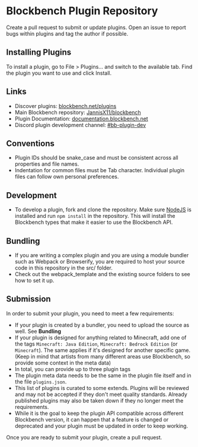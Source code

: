 # Blockbench Plugin Repository

Create a pull request to submit or update plugins. Open an issue to report bugs within plugins and tag the author if possible.

## Installing Plugins

To install a plugin, go to File > Plugins... and switch to the available tab. Find the plugin you want to use and click Install.


## Links

* Discover plugins: [blockbench.net/plugins](https://blockbench.net/plugins)
* Main Blockbench repository: [JannisX11/blockbench](https://github.com/JannisX11/blockbench)
* Plugin Documentation: [documentation.blockbench.net](https://documentation.blockbench.net)
* Discord plugin development channel: [#bb-plugin-dev](https://discord.gg/xtauSmR)

## Conventions

* Plugin IDs should be snake_case and must be consistent across all properties and file names.
* Indentation for common files must be Tab character. Individual plugin files can follow own personal preferences.

## Development

* To develop a plugin, fork and clone the repository. Make sure [NodeJS](https://nodejs.org/en/) is installed and run `npm install` in the repository. This will install the Blockbench types that make it easier to use the Blockbench API.

## Bundling

* If you are writing a complex plugin and you are using a module bundler such as Webpack or Browserify, you are required to host your source code in this repository in the src/ folder.
* Check out the webpack_template and the existing source folders to see how to set it up.

## Submission

In order to submit your plugin, you need to meet a few requirements:

* If your plugin is created by a bundler, you need to upload the source as well. See **Bundling**
* If your plugin is designed for anything related to Minecraft, add one of the tags `Minecraft: Java Edition`, `Minecraft: Bedrock Edition` (or `Minecraft`). The same applies if it's designed for another specific game.
	(Keep in mind that artists from many different areas use Blockbench, so provide some context in the meta data)
* In total, you can provide up to three plugin tags
* The plugin meta data needs to be the same in the plugin file itself and in the file `plugins.json`.
* This list of plugins is curated to some extends. Plugins will be reviewed and may not be accepted if they don't meet quality standards. Already published plugins may also be taken down if they no longer meet the requirements.
* While it is the goal to keep the plugin API compatible across different Blockbench version, it can happen that a feature is changed or deprecated and your plugin must be updated in order to keep working.

Once you are ready to submit your plugin, create a pull request.
